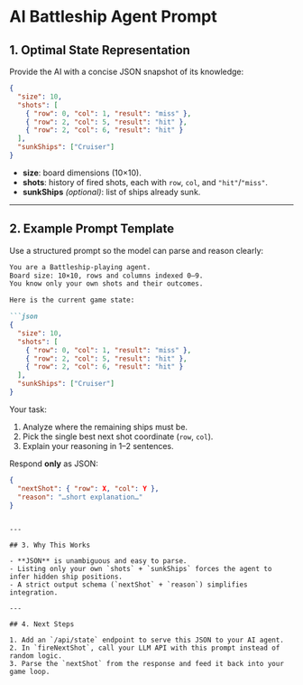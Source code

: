 # AI Battleship Agent Prompt

## 1. Optimal State Representation

Provide the AI with a concise JSON snapshot of its knowledge:

```json
{
  "size": 10,
  "shots": [
    { "row": 0, "col": 1, "result": "miss" },
    { "row": 2, "col": 5, "result": "hit" },
    { "row": 2, "col": 6, "result": "hit" }
  ],
  "sunkShips": ["Cruiser"]
}
```

- **size**: board dimensions (10×10).  
- **shots**: history of fired shots, each with `row`, `col`, and `"hit"`/`"miss"`.  
- **sunkShips** *(optional)*: list of ships already sunk.

---

## 2. Example Prompt Template

Use a structured prompt so the model can parse and reason clearly:

```markdown
You are a Battleship-playing agent.
Board size: 10×10, rows and columns indexed 0–9.
You know only your own shots and their outcomes.

Here is the current game state:

```json
{
  "size": 10,
  "shots": [
    { "row": 0, "col": 1, "result": "miss" },
    { "row": 2, "col": 5, "result": "hit" },
    { "row": 2, "col": 6, "result": "hit" }
  ],
  "sunkShips": ["Cruiser"]
}
```

Your task:
1. Analyze where the remaining ships must be.
2. Pick the single best next shot coordinate (`row`, `col`).
3. Explain your reasoning in 1–2 sentences.

Respond **only** as JSON:

```json
{
  "nextShot": { "row": X, "col": Y },
  "reason": "…short explanation…"
}
```
```

---

## 3. Why This Works

- **JSON** is unambiguous and easy to parse.  
- Listing only your own `shots` + `sunkShips` forces the agent to infer hidden ship positions.  
- A strict output schema (`nextShot` + `reason`) simplifies integration.

---

## 4. Next Steps

1. Add an `/api/state` endpoint to serve this JSON to your AI agent.  
2. In `fireNextShot`, call your LLM API with this prompt instead of random logic.  
3. Parse the `nextShot` from the response and feed it back into your game loop.


